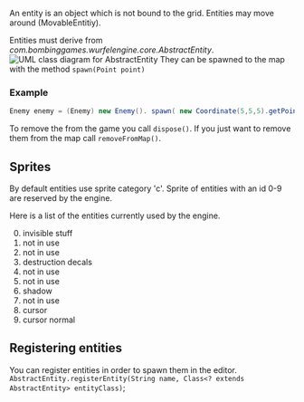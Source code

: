 An entity is an object which is not bound to the grid. Entities may move around (MovableEntitiy).

Entities must derive from _com.bombinggames.wurfelengine.core.AbstractEntity_.
![UML class diagram for AbstractEntity](https://github.com/BSVogler/WurfelEngineSDK/wiki/AbstractEntity.png)
They can be spawned to the map with the method `spawn(Point point)`

### Example
```java
Enemy enemy = (Enemy) new Enemy(). spawn( new Coordinate(5,5,5).getPoint() );
```

To remove the from the game you call `dispose()`. If you just want to remove them from the map call `removeFromMap()`.

## Sprites
By default entities use sprite category 'c'.
Sprite of entities with an id 0-9 are reserved by the engine.

Here is a list of the entities currently used by the engine.

0. invisible stuff
1. not in use
2. not in use
3. destruction decals
4. not in use
5. not in use
6. shadow
7. not in use
8. cursor
9. cursor normal

## Registering entities
You can register entities in order to spawn them in the editor.
`AbstractEntity.registerEntity(String name, Class<? extends AbstractEntity> entityClass)`;